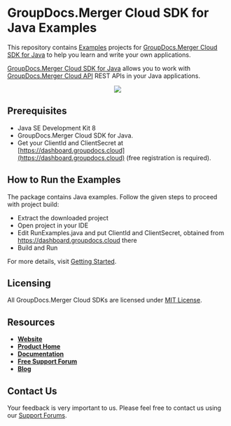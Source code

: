 # GroupDocs.Merger Cloud SDK for Java Examples

This repository contains [Examples](Examples) projects for [GroupDocs.Merger Cloud SDK for Java](https://github.com/groupdocs-merger-cloud/groupdocs-merger-cloud-java) to help you learn and write your own applications.

[GroupDocs.Merger Cloud SDK for Java](https://products.groupdocs.cloud/merger/java) allows you to work with [GroupDocs.Merger Cloud API](https://products.groupdocs.cloud/merger) REST APIs in your Java applications.

<p align="center">
  <a title="Download complete GroupDocs.Merger Cloud SDK Java Example source code" href="https://github.com/groupdocs-merger-cloud/groupdocs-merger-cloud-java-samples/archive/master.zip">
	<img src="https://raw.github.com/AsposeExamples/java-examples-dashboard/master/images/downloadZip-Button-Large.png" />
  </a>
</p>

## Prerequisites

+ Java SE Development Kit 8
+ GroupDocs.Merger Cloud SDK for Java.
+ Get your ClientId and ClientSecret at [https://dashboard.groupdocs.cloud](https://dashboard.groupdocs.cloud) (free registration is required).

## How to Run the Examples

The package contains Java examples. Follow the given steps to proceed with project build:

+ Extract the downloaded project
+ Open project in your IDE
+ Edit RunExamples.java and put ClientId and ClientSecret, obtained from https://dashboard.groupdocs.cloud there
+ Build and Run

For more details, visit  [Getting Started](https://docs.groupdocs.cloud/merger/getting-started/).

## Licensing

All GroupDocs.Merger Cloud SDKs are licensed under [MIT License](LICENSE).

## Resources

+ [**Website**](https://www.groupdocs.cloud)
+ [**Product Home**](https://products.groupdocs.cloud/merger)
+ [**Documentation**](https://docs.groupdocs.cloud/merger/)
+ [**Free Support Forum**](https://forum.groupdocs.cloud/c/merger)
+ [**Blog**](https://blog.groupdocs.cloud/category/merger)

## Contact Us

Your feedback is very important to us. Please feel free to contact us using our [Support Forums](https://forum.groupdocs.cloud/c/merger).
